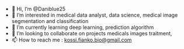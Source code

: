 - 👋 Hi, I’m @Daniblue25
- 👀 I’m interested in medical data analyst, data science, medical image segmentation and classification
- 🌱 I’m currently learning deep learning, prediction algorithm
- 💞️ I’m looking to collaborate on projects medicals images traitment,
- 📫 How to reach me : kossi.fianko.bio@gmail.com

<!---
Daniblue25/Daniblue25 is a ✨ special ✨ repository because its `README.md` (this file) appears on your GitHub profile.
You can click the Preview link to take a look at your changes.
--->
